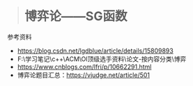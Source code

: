 > # 博弈论——SG函数

参考资料

* <https://blog.csdn.net/lgdblue/article/details/15809893>
* F:\学习笔记\c++\ACM\OI顶级选手资料\论文-按内容分类\博弈
* <https://www.cnblogs.com/lfri/p/10662291.html>
* 博弈论题目汇总：<https://vjudge.net/article/501>